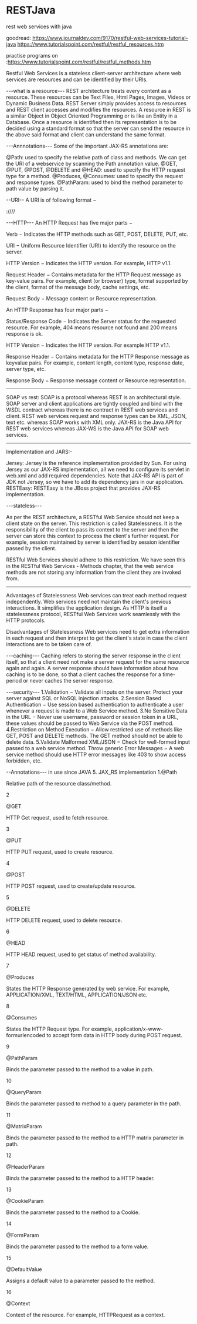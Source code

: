 # RESTJava
rest web services with java

goodread:
https://www.journaldev.com/9170/restful-web-services-tutorial-java
https://www.tutorialspoint.com/restful/restful_resources.htm

practise programs on :https://www.tutorialspoint.com/restful/restful_methods.htm

Restful Web Services is a stateless client-server architecture where web services are resources and can be identified by their URIs.

---what is a resource---
REST architecture treats every content as a resource. These resources can be Text Files, Html Pages, Images, Videos or Dynamic Business Data. REST Server simply provides access to resources and REST client accesses and modifies the resources.
A resource in REST is a similar Object in Object Oriented Programming or is like an Entity in a Database. Once a resource is identified then its representation is to be decided using a standard format so that the server can send the resource in the above said format and client can understand the same format.


---Annnotations---
Some of the important JAX-RS annotations are:

@Path: used to specify the relative path of class and methods. We can get the URI of a webservice by scanning the Path annotation value.
@GET, @PUT, @POST, @DELETE and @HEAD: used to specify the HTTP request type for a method.
@Produces, @Consumes: used to specify the request and response types.
@PathParam: used to bind the method parameter to path value by parsing it.

--URI--
A URI is of following format −

<protocol>://<service-name>/<ResourceType>/<ResourceID>

---HTTP---
An HTTP Request has five major parts −

Verb − Indicates the HTTP methods such as GET, POST, DELETE, PUT, etc.

URI − Uniform Resource Identifier (URI) to identify the resource on the server.

HTTP Version − Indicates the HTTP version. For example, HTTP v1.1.

Request Header − Contains metadata for the HTTP Request message as key-value pairs. For example, client (or browser) type, format supported by the client, format of the message body, cache settings, etc.

Request Body − Message content or Resource representation.

An HTTP Response has four major parts −

Status/Response Code − Indicates the Server status for the requested resource. For example, 404 means resource not found and 200 means response is ok.

HTTP Version − Indicates the HTTP version. For example HTTP v1.1.

Response Header − Contains metadata for the HTTP Response message as keyvalue pairs. For example, content length, content type, response date, server type, etc.

Response Body − Response message content or Resource representation.

----
SOAP vs rest:
SOAP is a protocol whereas REST is an architectural style.
SOAP server and client applications are tightly coupled and bind with the WSDL contract whereas there is no contract in REST web services and client.
REST web services request and response types can be XML, JSON, text etc. whereas SOAP works with XML only.
JAX-RS is the Java API for REST web services whereas JAX-WS is the Java API for SOAP web services.

---
Implementation and JARS:-

Jersey: Jersey is the reference implementation provided by Sun. For using Jersey as our JAX-RS implementation, all we need to configure its servlet in web.xml and add required dependencies. Note that JAX-RS API is part of JDK not Jersey, so we have to add its dependency jars in our application.
RESTEasy: RESTEasy is the JBoss project that provides JAX-RS implementation.


---stateless---

As per the REST architecture, a RESTful Web Service should not keep a client state on the server. This restriction is called Statelessness. It is the responsibility of the client to pass its context to the server and then the server can store this context to process the client's further request. For example, session maintained by server is identified by session identifier passed by the client.

RESTful Web Services should adhere to this restriction. We have seen this in the RESTful Web Services - Methods chapter, that the web service methods are not storing any information from the client they are invoked from.

---
Advantages of Statelessness
  Web services can treat each method request independently.
  Web services need not maintain the client's previous interactions. It simplifies the application design.
  As HTTP is itself a statelessness protocol, RESTful Web Services work seamlessly with the HTTP protocols.

Disadvantages of Statelessness
  Web services need to get extra information in each request and then interpret to get the client's state in case the client interactions are to be taken care of.
  
  
  ---caching---
  Caching refers to storing the server response in the client itself, so that a client need not make a server request for the same resource again and again. A server response should have information about how caching is to be done, so that a client caches the response for a time-period or never caches the server response.
  
  ---security---
1.Validation − Validate all inputs on the server. Protect your server against SQL or NoSQL injection attacks.
2.Session Based Authentication − Use session based authentication to authenticate a user whenever a request is made to a Web Service method.
3.No Sensitive Data in the URL − Never use username, password or session token in a URL, these values should be passed to Web Service via the POST method.
4.Restriction on Method Execution − Allow restricted use of methods like GET, POST and DELETE methods. The GET method should not be able to delete data.
5.Validate Malformed XML/JSON − Check for well-formed input passed to a web service method.
Throw generic Error Messages − A web service method should use HTTP error messages like 403 to show access forbidden, etc.


--Annotations---
in use since JAVA 5. JAX_RS implementation
1.@Path

Relative path of the resource class/method.

2

@GET

HTTP Get request, used to fetch resource.

3

@PUT

HTTP PUT request, used to create resource.

4

@POST

HTTP POST request, used to create/update resource.

5

@DELETE

HTTP DELETE request, used to delete resource.

6

@HEAD

HTTP HEAD request, used to get status of method availability.

7

@Produces

States the HTTP Response generated by web service. For example, APPLICATION/XML, TEXT/HTML, APPLICATION/JSON etc.

8

@Consumes

States the HTTP Request type. For example, application/x-www-formurlencoded to accept form data in HTTP body during POST request.

9

@PathParam

Binds the parameter passed to the method to a value in path.

10

@QueryParam

Binds the parameter passed to method to a query parameter in the path.

11

@MatrixParam

Binds the parameter passed to the method to a HTTP matrix parameter in path.

12

@HeaderParam

Binds the parameter passed to the method to a HTTP header.

13

@CookieParam

Binds the parameter passed to the method to a Cookie.

14

@FormParam

Binds the parameter passed to the method to a form value.

15

@DefaultValue

Assigns a default value to a parameter passed to the method.

16

@Context

Context of the resource. For example, HTTPRequest as a context.
